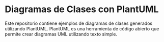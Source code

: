 # Diagramas de Clases con PlantUML

Este repositorio contiene ejemplos de diagramas de clases generados utilizando PlantUML. PlantUML es una herramienta de código abierto que permite crear diagramas UML utilizando texto simple. 
